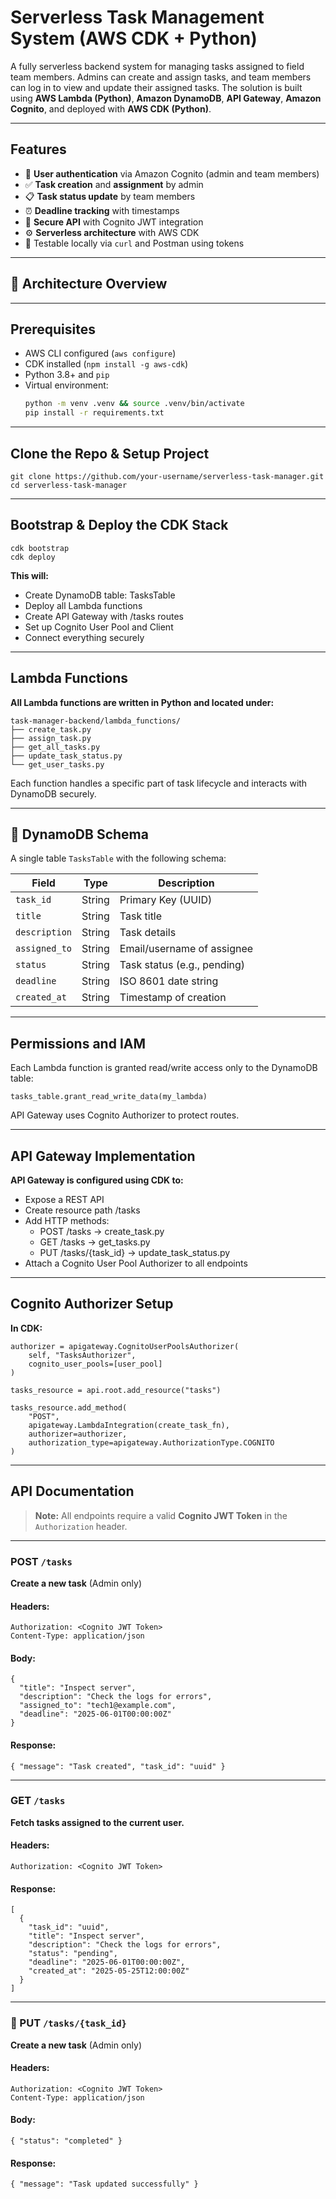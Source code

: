 # Serverless Task Management System (AWS CDK + Python)

A fully serverless backend system for managing tasks assigned to field team members. Admins can create and assign tasks, and team members can log in to view and update their assigned tasks. The solution is built using **AWS Lambda (Python)**, **Amazon DynamoDB**, **API Gateway**, **Amazon Cognito**, and deployed with **AWS CDK (Python)**.

---

## Features

- 🔐 **User authentication** via Amazon Cognito (admin and team members)
- ✅ **Task creation** and **assignment** by admin
- 📋 **Task status update** by team members
- ⏰ **Deadline tracking** with timestamps
- 📩 **Secure API** with Cognito JWT integration
- ⚙️ **Serverless architecture** with AWS CDK
- 🧪 Testable locally via `curl` and Postman using tokens

---

## 🧱 Architecture Overview

---

## Prerequisites

- AWS CLI configured (`aws configure`)
- CDK installed (`npm install -g aws-cdk`)
- Python 3.8+ and `pip`
- Virtual environment:
  ```bash
  python -m venv .venv && source .venv/bin/activate
  pip install -r requirements.txt

  ```

---

## Clone the Repo & Setup Project

```
git clone https://github.com/your-username/serverless-task-manager.git
cd serverless-task-manager

```

---

## Bootstrap & Deploy the CDK Stack

```
cdk bootstrap
cdk deploy

```

**This will:**

- Create DynamoDB table: TasksTable
- Deploy all Lambda functions
- Create API Gateway with /tasks routes
- Set up Cognito User Pool and Client
- Connect everything securely

---

## Lambda Functions

**All Lambda functions are written in Python and located under:**

```
task-manager-backend/lambda_functions/
├── create_task.py
├── assign_task.py
├── get_all_tasks.py
├── update_task_status.py
└── get_user_tasks.py

```

Each function handles a specific part of task lifecycle and interacts with DynamoDB securely.

---

## 🧾 DynamoDB Schema

A single table `TasksTable` with the following schema:

| Field        | Type   | Description                         |
|--------------|--------|-------------------------------------|
| `task_id`    | String | Primary Key (UUID)                  |
| `title`      | String | Task title                          |
| `description`| String | Task details                        |
| `assigned_to`| String | Email/username of assignee          |
| `status`     | String | Task status (e.g., pending)         |
| `deadline`   | String | ISO 8601 date string                |
| `created_at` | String | Timestamp of creation               |

---

## Permissions and IAM
Each Lambda function is granted read/write access only to the DynamoDB table:

```
tasks_table.grant_read_write_data(my_lambda)

```
API Gateway uses Cognito Authorizer to protect routes.

---

## API Gateway Implementation

**API Gateway is configured using CDK to:**

- Expose a REST API
- Create resource path /tasks
- Add HTTP methods:
    - POST /tasks → create_task.py
    - GET /tasks → get_tasks.py
    - PUT /tasks/{task_id} → update_task_status.py
- Attach a Cognito User Pool Authorizer to all endpoints

---

## Cognito Authorizer Setup

**In CDK:**
```
authorizer = apigateway.CognitoUserPoolsAuthorizer(
    self, "TasksAuthorizer",
    cognito_user_pools=[user_pool]
)

tasks_resource = api.root.add_resource("tasks")

tasks_resource.add_method(
    "POST",
    apigateway.LambdaIntegration(create_task_fn),
    authorizer=authorizer,
    authorization_type=apigateway.AuthorizationType.COGNITO
)

```
---

## API Documentation

> **Note:** All endpoints require a valid **Cognito JWT Token** in the `Authorization` header.

---

### POST `/tasks`
**Create a new task** (Admin only)

#### Headers:
```
Authorization: <Cognito JWT Token>
Content-Type: application/json

```

#### Body:

```
{
  "title": "Inspect server",
  "description": "Check the logs for errors",
  "assigned_to": "tech1@example.com",
  "deadline": "2025-06-01T00:00:00Z"
}

```
#### Response:

```
{ "message": "Task created", "task_id": "uuid" }

```

---


### GET `/tasks`
**Fetch tasks assigned to the current user.** 

#### Headers:
```
Authorization: <Cognito JWT Token>

```

#### Response:

```
[
  {
    "task_id": "uuid",
    "title": "Inspect server",
    "description": "Check the logs for errors",
    "status": "pending",
    "deadline": "2025-06-01T00:00:00Z",
    "created_at": "2025-05-25T12:00:00Z"
  }
]

```

---


### 🔸 PUT `/tasks/{task_id}`
**Create a new task** (Admin only)

#### Headers:
```
Authorization: <Cognito JWT Token>
Content-Type: application/json

```

#### Body:

```
{ "status": "completed" }

```
#### Response:

```
{ "message": "Task updated successfully" }

```



